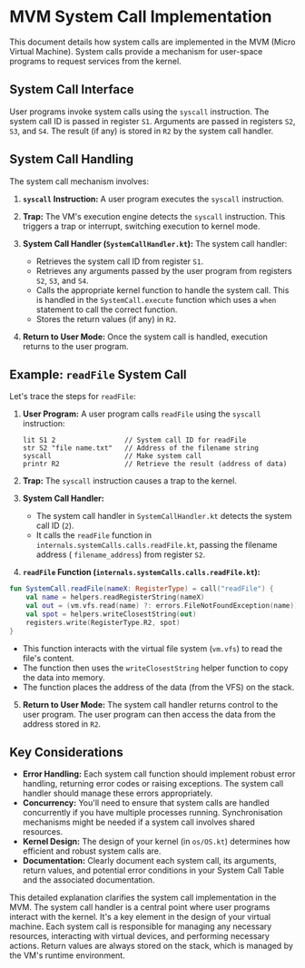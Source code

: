 # MVM System Call Implementation

This document details how system calls are implemented in the MVM (Micro Virtual Machine). System calls provide a
mechanism for user-space programs to request services from the kernel.

## System Call Interface

User programs invoke system calls using the `syscall` instruction. The system call ID is passed in register `S1`.
Arguments are passed in registers `S2`, `S3`, and `S4`. The result (if any) is stored in `R2` by the system call
handler.

## System Call Handling

The system call mechanism involves:

1. **`syscall` Instruction:** A user program executes the `syscall` instruction.

2. **Trap:** The VM's execution engine detects the `syscall` instruction. This triggers a trap or interrupt, switching
   execution to kernel mode.

3. **System Call Handler (`SystemCallHandler.kt`):** The system call handler:
	- Retrieves the system call ID from register `S1`.
	- Retrieves any arguments passed by the user program from registers `S2`, `S3`, and `S4`.
	- Calls the appropriate kernel function to handle the system call. This is handled in the `SystemCall.execute`
	  function which uses a `when` statement to call the correct function.
	- Stores the return values (if any) in `R2`.

4. **Return to User Mode:** Once the system call is handled, execution returns to the user program.

## Example: `readFile` System Call

Let's trace the steps for `readFile`:

1. **User Program:** A user program calls `readFile` using the `syscall` instruction:
   ```assembly
   lit S1 2         		// System call ID for readFile	
   str S2 "file name.txt"	// Address of the filename string
   syscall             		// Make system call
   printr R2           		// Retrieve the result (address of data) 
   ```

2. **Trap:** The `syscall` instruction causes a trap to the kernel.

3. **System Call Handler:**
	- The system call handler in `SystemCallHandler.kt` detects the system call ID (`2`).
	- It calls the `readFile` function in `internals.systemCalls.calls.readFile.kt`, passing the filename address (
	  `filename_address`) from register `S2`.

4. **`readFile` Function (`internals.systemCalls.calls.readFile.kt`):**

  ```kotlin
  fun SystemCall.readFile(nameX: RegisterType) = call("readFile") {
      val name = helpers.readRegisterString(nameX)
      val out = (vm.vfs.read(name) ?: errors.FileNotFoundException(name)) as String
      val spot = helpers.writeClosestString(out)
      registers.write(RegisterType.R2, spot)
  }
  ```

- This function interacts with the virtual file system (`vm.vfs`) to read the file's content.
- The function then uses the `writeClosestString` helper function to copy the data into memory.
- The function places the address of the data (from the VFS) on the stack.

5. **Return to User Mode:** The system call handler returns control to the user program. The user program can then
   access the data from the address stored in `R2`.

## Key Considerations

* **Error Handling:** Each system call function should implement robust error handling, returning error codes or raising
  exceptions. The system call handler should manage these errors appropriately.
* **Concurrency:** You'll need to ensure that system calls are handled concurrently if you have multiple processes
  running. Synchronisation mechanisms might be needed if a system call involves shared resources.
* **Kernel Design:** The design of your kernel (in `os/OS.kt`) determines how efficient and robust system calls are.
* **Documentation:** Clearly document each system call, its arguments, return values, and potential error conditions in
  your System Call Table and the associated documentation.

This detailed explanation clarifies the system call implementation in the MVM.
The system call handler is a central point where user programs interact with the kernel.
It's a key element in the design of your virtual machine.
Each system call is responsible for managing any necessary resources,
interacting with virtual devices, and performing necessary actions.
Return values are always stored on the stack, which is managed by the VM's runtime environment.


